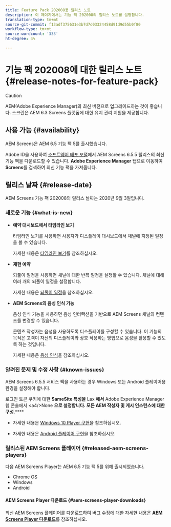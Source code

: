 ```yaml
---
title: Feature Pack 202008용 릴리스 노트
description: 이 페이지에서는 기능 팩 202008의 릴리스 노트를 설명합니다.
translation-type: tm+mt
source-git-commit: f13adf375631e3b7d7d03324458d91d9d55b0f80
workflow-type: tm+mt
source-wordcount: '333'
ht-degree: 4%

---
```



# 기능 팩 202008에 대한 릴리스 노트 {#release-notes-for-feature-pack}

>[!CAUTION]
>
>AEM(Adobe Experience Manager)의 최신 버전으로 업그레이드하는 것이 좋습니다. 스크린은 AEM 6.3 Screens 플랫폼에 대한 유지 관리 지원을 제공합니다.

## 사용 가능 {#availability}

AEM Screens은 AEM 6.5 기능 팩 5를 출시했습니다.

Adobe ID을 사용하여 [소프트웨어 배포 포털](https://experience.adobe.com/#/downloads/content/software-distribution/en/aem.html)에서 AEM Screens 6.5.5 릴리스의 최신 기능 팩을 다운로드할 수 있습니다. **Adobe Experience Manager** 탭으로 이동하여 **Screens**&#x200B;를 검색하여 최신 기능 팩을 가져옵니다.

## 릴리스 날짜 {#release-date}

AEM Screens 기능 팩 202008의 릴리스 날짜는 2020년 9월 3일입니다.

### 새로운 기능 {#what-is-new}

* **예약 대시보드에서 타임라인 보기**

   타임라인 보기를 사용하면 사용자가 디스플레이 대시보드에서 채널에 지정된 일정을 볼 수 있습니다.

   자세한 내용은 [타임라인 보기](/help/user-guide/channel-assignment-latest-fp.md#timeline-view)를 참조하십시오.

* **재현 예약**

   되풀이 일정을 사용하면 채널에 대한 반복 일정을 설정할 수 있습니다. 채널에 대해 여러 개의 되풀이 일정을 설정합니다.

   자세한 내용은 [되풀이 일정](/help/user-guide/channel-assignment-latest-fp.md#recurrence-schedule)을 참조하십시오.

* **AEM Screens의 음성 인식 기능**

   음성 인식 기능을 사용하면 음성 인터랙션을 기반으로 AEM Screens 채널의 컨텐츠를 변경할 수 있습니다.

   콘텐츠 작성자는 음성을 사용하도록 디스플레이를 구성할 수 있습니다. 이 기능의 목적은 고객이 자신의 디스플레이와 상호 작용하는 방법으로 음성을 활용할 수 있도록 하는 것입니다.

   자세한 내용은 [음성 인식](voice-recognition.md)을 참조하십시오.

### 알려진 문제 및 수정 사항 {#known-issues}

AEM Screens 6.5.5 서비스 팩을 사용하는 경우 Windows 또는 Android 플레이어용 환경을 설정해야 합니다.

로그인 토큰 쿠키에 대한 **SameSite 특성을** Lax **에서** Adobe Experience Manager 웹 콘솔에서 &lt;a4/>None **으로 설정합니다.
모든 AEM 작성자 및 게시 인스턴스에 대한 구성**.****

* 자세한 내용은 [Windows 10 Player 구현](implementing-windows-player.md#fp-environment-setup)을 참조하십시오.

* 자세한 내용은 [Android 플레이어 구현](implementing-android-player.md#fp-environment-setup)을 참조하십시오.

### 릴리스된 AEM Screens 플레이어 {#released-aem-screens-players}

다음 AEM Screens Player는 AEM 6.5 기능 팩 5를 위해 출시되었습니다.

* Chrome OS
* Windows
* Android

#### AEM Screens Player 다운로드 {#aem-screens-player-downloads}

최신 AEM Screens 플레이어를 다운로드하여 버그 수정에 대한 자세한 내용은 **[AEM Screens Player 다운로드](https://download.macromedia.com/screens/index.html)**&#x200B;를 참조하십시오.
